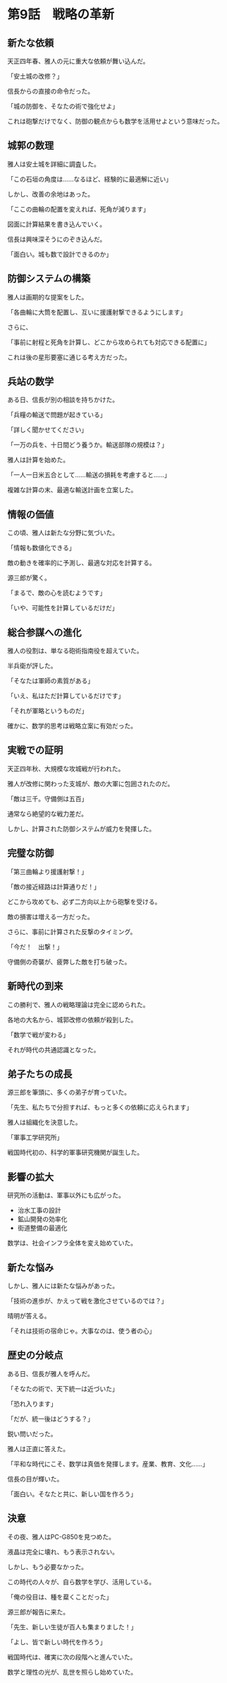 # 第9話　戦略の革新

## 新たな依頼

天正四年春、雅人の元に重大な依頼が舞い込んだ。

「安土城の改修？」

信長からの直接の命令だった。

「城の防御を、そなたの術で強化せよ」

これは砲撃だけでなく、防御の観点からも数学を活用せよという意味だった。

## 城郭の数理

雅人は安土城を詳細に調査した。

「この石垣の角度は......なるほど、経験的に最適解に近い」

しかし、改善の余地はあった。

「ここの曲輪の配置を変えれば、死角が減ります」

図面に計算結果を書き込んでいく。

信長は興味深そうにのぞき込んだ。

「面白い。城も数で設計できるのか」

## 防御システムの構築

雅人は画期的な提案をした。

「各曲輪に大筒を配置し、互いに援護射撃できるようにします」

さらに、

「事前に射程と死角を計算し、どこから攻められても対応できる配置に」

これは後の星形要塞に通じる考え方だった。

## 兵站の数学

ある日、信長が別の相談を持ちかけた。

「兵糧の輸送で問題が起きている」

「詳しく聞かせてください」

「一万の兵を、十日間どう養うか。輸送部隊の規模は？」

雅人は計算を始めた。

「一人一日米五合として......輸送の損耗を考慮すると......」

複雑な計算の末、最適な輸送計画を立案した。

## 情報の価値

この頃、雅人は新たな分野に気づいた。

「情報も数値化できる」

敵の動きを確率的に予測し、最適な対応を計算する。

源三郎が驚く。

「まるで、敵の心を読むようです」

「いや、可能性を計算しているだけだ」

## 総合参謀への進化

雅人の役割は、単なる砲術指南役を超えていた。

半兵衛が評した。

「そなたは軍師の素質がある」

「いえ、私はただ計算しているだけです」

「それが軍略というものだ」

確かに、数学的思考は戦略立案に有効だった。

## 実戦での証明

天正四年秋、大規模な攻城戦が行われた。

雅人が改修に関わった支城が、敵の大軍に包囲されたのだ。

「敵は三千。守備側は五百」

通常なら絶望的な戦力差だ。

しかし、計算された防御システムが威力を発揮した。

## 完璧な防御

「第三曲輪より援護射撃！」

「敵の接近経路は計算通りだ！」

どこから攻めても、必ず二方向以上から砲撃を受ける。

敵の損害は増える一方だった。

さらに、事前に計算された反撃のタイミング。

「今だ！　出撃！」

守備側の奇襲が、疲弊した敵を打ち破った。

## 新時代の到来

この勝利で、雅人の戦略理論は完全に認められた。

各地の大名から、城郭改修の依頼が殺到した。

「数学で戦が変わる」

それが時代の共通認識となった。

## 弟子たちの成長

源三郎を筆頭に、多くの弟子が育っていた。

「先生、私たちで分担すれば、もっと多くの依頼に応えられます」

雅人は組織化を決意した。

「軍事工学研究所」

戦国時代初の、科学的軍事研究機関が誕生した。

## 影響の拡大

研究所の活動は、軍事以外にも広がった。

- 治水工事の設計
- 鉱山開発の効率化  
- 街道整備の最適化

数学は、社会インフラ全体を変え始めていた。

## 新たな悩み

しかし、雅人には新たな悩みがあった。

「技術の進歩が、かえって戦を激化させているのでは？」

晴明が答える。

「それは技術の宿命じゃ。大事なのは、使う者の心」

## 歴史の分岐点

ある日、信長が雅人を呼んだ。

「そなたの術で、天下統一は近づいた」

「恐れ入ります」

「だが、統一後はどうする？」

鋭い問いだった。

雅人は正直に答えた。

「平和な時代にこそ、数学は真価を発揮します。産業、教育、文化......」

信長の目が輝いた。

「面白い。そなたと共に、新しい国を作ろう」

## 決意

その夜、雅人はPC-G850を見つめた。

液晶は完全に壊れ、もう表示されない。

しかし、もう必要なかった。

この時代の人々が、自ら数学を学び、活用している。

「俺の役目は、種を薒くことだった」

源三郎が報告に来た。

「先生、新しい生徒が百人も集まりました！」

「よし、皆で新しい時代を作ろう」

戦国時代は、確実に次の段階へと進んでいた。

数学と理性の光が、乱世を照らし始めていた。